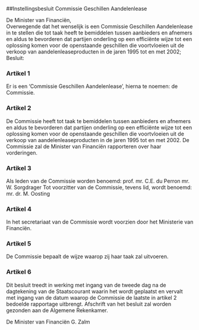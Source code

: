 <meta http-equiv='Content-Type' content='text/html; charset=utf-8' />

##Instellingsbesluit Commissie Geschillen Aandelenlease

De Minister van Financiën,  
Overwegende dat het wenselijk is een Commissie Geschillen Aandelenlease in te stellen die tot taak heeft te bemiddelen tussen aanbieders en afnemers en aldus te bevorderen dat partijen onderling op een efficiënte wijze tot een oplossing komen voor de openstaande geschillen die voortvloeien uit de verkoop van aandelenleaseproducten in de jaren 1995 tot en met 2002;
Besluit:    

### Artikel  1  

Er is een ‘Commissie Geschillen Aandelenlease’, hierna te noemen: de Commissie. 

### Artikel  2  

De Commissie heeft tot taak te bemiddelen tussen aanbieders en afnemers en aldus te bevorderen dat partijen onderling op een efficiënte wijze tot een oplossing komen voor de openstaande geschillen die voortvloeien uit de verkoop van aandelenleaseproducten in de jaren 1995 tot en met 2002. De Commissie zal de Minister van Financiën rapporteren over haar vorderingen. 

### Artikel  3  

Als leden van de Commissie worden benoemd: prof. mr. C.E. du Perron mr. W. Sorgdrager Tot voorzitter van de Commissie, tevens lid, wordt benoemd: mr. dr. M. Oosting 

### Artikel  4  

In het secretariaat van de Commissie wordt voorzien door het Ministerie van Financiën. 

### Artikel  5  

De Commissie bepaalt de wijze waarop zij haar taak zal uitvoeren. 

### Artikel  6  

Dit besluit treedt in werking met ingang van de tweede dag na de dagtekening van de Staatscourant waarin het wordt geplaatst en vervalt met ingang van de datum waarop de Commissie de laatste in artikel 2 bedoelde rapportage uitbrengt. Afschrift van het besluit zal worden gezonden aan de Algemene Rekenkamer. 

De 
Minister van Financiën 
G. Zalm      
